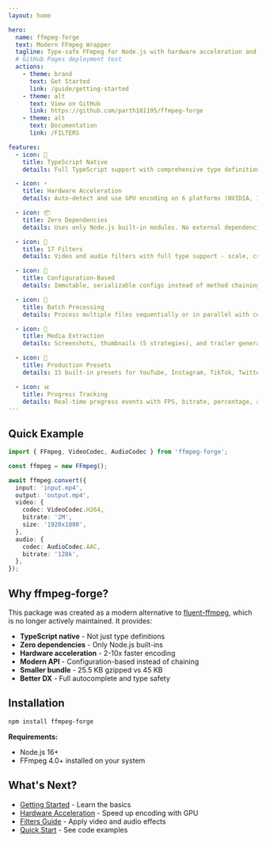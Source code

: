 ```yaml
---
layout: home

hero:
  name: ffmpeg-forge
  text: Modern FFmpeg Wrapper
  tagline: Type-safe FFmpeg for Node.js with hardware acceleration and zero dependencies
  # GitHub Pages deployment test
  actions:
    - theme: brand
      text: Get Started
      link: /guide/getting-started
    - theme: alt
      text: View on GitHub
      link: https://github.com/parth181195/ffmpeg-forge
    - theme: alt
      text: Documentation
      link: /FILTERS

features:
  - icon: 📘
    title: TypeScript Native
    details: Full TypeScript support with comprehensive type definitions, not just type declarations

  - icon: ⚡
    title: Hardware Acceleration
    details: Auto-detect and use GPU encoding on 6 platforms (NVIDIA, Intel, AMD, VAAPI, VideoToolbox, V4L2)

  - icon: 📦
    title: Zero Dependencies
    details: Uses only Node.js built-in modules. No external dependencies, smaller bundle size

  - icon: 🎨
    title: 17 Filters
    details: Video and audio filters with full type support - scale, crop, denoise, sharpen, and more

  - icon: 🔧
    title: Configuration-Based
    details: Immutable, serializable configs instead of method chaining. Type-safe and testable

  - icon: 🚀
    title: Batch Processing
    details: Process multiple files sequentially or in parallel with configurable concurrency

  - icon: 📸
    title: Media Extraction
    details: Screenshots, thumbnails (5 strategies), and trailer generation (4 strategies)

  - icon: 🎯
    title: Production Presets
    details: 15 built-in presets for YouTube, Instagram, TikTok, Twitter, and more

  - icon: 📊
    title: Progress Tracking
    details: Real-time progress events with FPS, bitrate, percentage, and time information
---
```


## Quick Example

```typescript
import { FFmpeg, VideoCodec, AudioCodec } from 'ffmpeg-forge';

const ffmpeg = new FFmpeg();

await ffmpeg.convert({
  input: 'input.mp4',
  output: 'output.mp4',
  video: {
    codec: VideoCodec.H264,
    bitrate: '2M',
    size: '1920x1080',
  },
  audio: {
    codec: AudioCodec.AAC,
    bitrate: '128k',
  },
});
```

## Why ffmpeg-forge?

This package was created as a modern alternative to [fluent-ffmpeg](https://github.com/fluent-ffmpeg/node-fluent-ffmpeg), which is no longer actively maintained. It provides:

- **TypeScript native** - Not just type definitions
- **Zero dependencies** - Only Node.js built-ins
- **Hardware acceleration** - 2-10x faster encoding
- **Modern API** - Configuration-based instead of chaining
- **Smaller bundle** - 25.5 KB gzipped vs 45 KB
- **Better DX** - Full autocomplete and type safety

## Installation

```bash
npm install ffmpeg-forge
```

**Requirements:**

- Node.js 16+
- FFmpeg 4.0+ installed on your system

## What's Next?

<div class="vp-doc">

- [Getting Started](/guide/getting-started) - Learn the basics
- [Hardware Acceleration](/HARDWARE) - Speed up encoding with GPU
- [Filters Guide](/FILTERS) - Apply video and audio effects
- [Quick Start](/guide/quick-start) - See code examples

</div>
